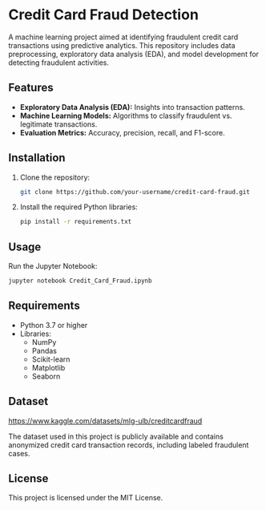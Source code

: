 
# Credit Card Fraud Detection

A machine learning project aimed at identifying fraudulent credit card transactions using predictive analytics. 
This repository includes data preprocessing, exploratory data analysis (EDA), and model development for detecting fraudulent activities.

## Features
- **Exploratory Data Analysis (EDA):** Insights into transaction patterns.
- **Machine Learning Models:** Algorithms to classify fraudulent vs. legitimate transactions.
- **Evaluation Metrics:** Accuracy, precision, recall, and F1-score.

## Installation
1. Clone the repository:
   ```bash
   git clone https://github.com/your-username/credit-card-fraud.git
   ```
2. Install the required Python libraries:
   ```bash
   pip install -r requirements.txt
   ```

## Usage
Run the Jupyter Notebook:
```bash
jupyter notebook Credit_Card_Fraud.ipynb
```

## Requirements
- Python 3.7 or higher
- Libraries:
  - NumPy
  - Pandas
  - Scikit-learn
  - Matplotlib
  - Seaborn

## Dataset

https://www.kaggle.com/datasets/mlg-ulb/creditcardfraud


The dataset used in this project is publicly available and contains anonymized credit card transaction records, including labeled fraudulent cases.

## License
This project is licensed under the MIT License.
